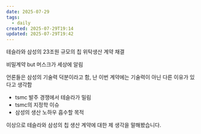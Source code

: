 ```yaml
---
date: 2025-07-29
tags:
  - daily
created: 2025-07-29T19:14
updated: 2025-07-29T19:42
---
```

테슬라와 삼성의 23조원 규모의 칩 위탁생산 계약 채결

비밀계약 but 머스크가 세상에 알림

언론들은 삼성의 기술력 덕분이라고 함,
난 이번 계약에는 기술력이 아닌 다른 이유가 있다고 생각함

- tsmc 발주 경쟁에서 테슬라가 밀림
- tsmc의 지정학 이슈
- 삼성의 생산 노하우 흡수할 목적

이상으로 테슬라와 삼성의 칩 생산 계약에 대한 제 생각을 말해봤습니다.